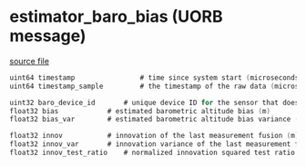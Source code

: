 # estimator_baro_bias (UORB message)



[source file](https://github.com/PX4/PX4-Autopilot/blob/release/1.13/msg/estimator_baro_bias.msg)

```c
uint64 timestamp                # time since system start (microseconds)
uint64 timestamp_sample         # the timestamp of the raw data (microseconds)

uint32 baro_device_id		# unique device ID for the sensor that does not change between power cycles
float32 bias			# estimated barometric altitude bias (m)
float32 bias_var		# estimated barometric altitude bias variance (m^2)

float32 innov			# innovation of the last measurement fusion (m)
float32 innov_var		# innovation variance of the last measurement fusion (m^2)
float32 innov_test_ratio	# normalized innovation squared test ratio

```
